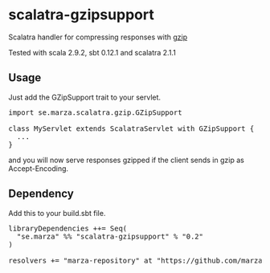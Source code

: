 scalatra-gzipsupport
====================

Scalatra handler for compressing responses with <a href="http://en.wikipedia.org/wiki/Gzip">gzip</a>

Tested with scala 2.9.2, sbt 0.12.1 and scalatra 2.1.1

Usage
----

Just add the GZipSupport trait to your servlet.

<pre>
import se.marza.scalatra.gzip.GZipSupport

class MyServlet extends ScalatraServlet with GZipSupport {
  ...
}
</pre>

and you will now serve responses gzipped if the client sends in gzip as Accept-Encoding.


Dependency
----

Add this to your build.sbt file.

<pre>
libraryDependencies ++= Seq(
  "se.marza" %% "scalatra-gzipsupport" % "0.2"
)

resolvers += "marza-repository" at "https://github.com/marza/repository/raw/master/releases"
</pre>
